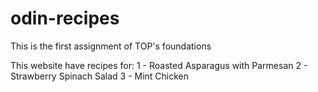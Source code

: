 # odin-recipes
This is the first assignment of TOP's foundations

This website have recipes for:
1 - Roasted Asparagus with Parmesan
2 - Strawberry Spinach Salad
3 - Mint Chicken